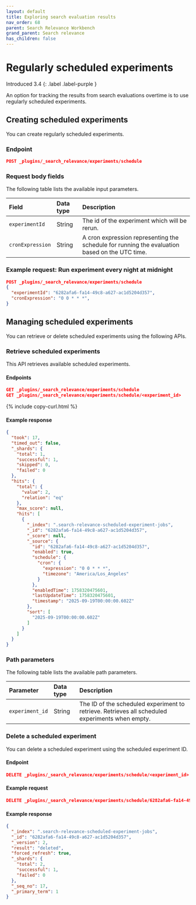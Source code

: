 ```yaml
---
layout: default
title: Exploring search evaluation results
nav_order: 68
parent: Search Relevance Workbench
grand_parent: Search relevance
has_children: false
---
```


# Regularly scheduled experiments
Introduced 3.4
{: .label .label-purple }

An option for tracking the results from search evaluations overtime is to use regularly scheduled experiments.

## Creating scheduled experiments

You can create regularly scheduled experiments.

### Endpoint

```json
POST _plugins/_search_relevance/experiments/schedule
```

### Request body fields

The following table lists the available input parameters.

Field | Data type |  Description
:---  | :--- | :---
`experimentId` | String | The id of the experiment which will be rerun.
`cronExpression` | String | A cron expression representing the schedule for running the evaluation based on the UTC time.

### Example request: Run experiment every night at midnight

```json
POST _plugins/_search_relevance/experiments/schedule
{
  "experimentId": "6282afa6-fa14-49c8-a627-ac1d5204d357",
  "cronExpression": "0 0 * * *",
}
```

## Managing scheduled experiments

You can retrieve or delete scheduled experiments using the following APIs.

### Retrieve scheduled experiments

This API retrieves available scheduled experiments.

#### Endpoints

```json
GET _plugins/_search_relevance/experiments/schedule
GET _plugins/_search_relevance/experiments/schedule/<experiment_id>
```
{% include copy-curl.html %}

#### Example response

```json
{
  "took": 17,
  "timed_out": false,
  "_shards": {
    "total": 1,
    "successful": 1,
    "skipped": 0,
    "failed": 0
  },
  "hits": {
    "total": {
      "value": 2,
      "relation": "eq"
    },
    "max_score": null,
    "hits": [
      {
        "_index": ".search-relevance-scheduled-experiment-jobs",
        "_id": "6282afa6-fa14-49c8-a627-ac1d5204d357",
        "_score": null,
        "_source": {
          "id": "6282afa6-fa14-49c8-a627-ac1d5204d357",
          "enabled": true,
          "schedule": {
            "cron": {
              "expression": "0 0 * * *",
              "timezone": "America/Los_Angeles"
            }
          },
          "enabledTime": 1758320475601,
          "lastUpdateTime": 1758320475601,
          "timestamp": "2025-09-19T00:00:00.602Z"
        },
        "sort": [
          "2025-09-19T00:00:00.602Z"
        ]
      }
    ]
  }
}
```

### Path parameters

The following table lists the available path parameters.

| Parameter | Data type | Description |
| :--- | :--- | :--- |
| `experiment_id` | String | The ID of the scheduled experiment to retrieve. Retrieves all scheduled experiments when empty. |

### Delete a scheduled experiment

You can delete a scheduled experiment using the scheduled experiment ID.

#### Endpoint

```json
DELETE _plugins/_search_relevance/experiments/schedule/<experiment_id>
```

#### Example request

```json
DELETE _plugins/_search_relevance/experiments/schedule/6282afa6-fa14-49c8-a627-ac1d5204d357
```

#### Example response

```json
{
  "_index": ".search-relevance-scheduled-experiment-jobs",
  "_id": "6282afa6-fa14-49c8-a627-ac1d5204d357",
  "_version": 2,
  "result": "deleted",
  "forced_refresh": true,
  "_shards": {
    "total": 2,
    "successful": 1,
    "failed": 0
  },
  "_seq_no": 17,
  "_primary_term": 1
}
```

